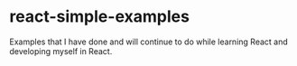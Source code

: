 # react-simple-examples
Examples that I have done and will continue to do while learning React and developing myself in React.

